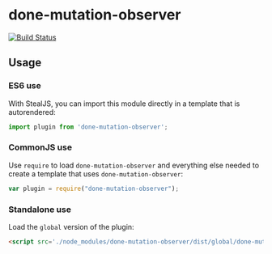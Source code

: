 # done-mutation-observer

[![Build Status](https://travis-ci.org//done-mutation-observer.svg?branch=master)](https://travis-ci.org//done-mutation-observer)



## Usage

### ES6 use

With StealJS, you can import this module directly in a template that is autorendered:

```js
import plugin from 'done-mutation-observer';
```

### CommonJS use

Use `require` to load `done-mutation-observer` and everything else
needed to create a template that uses `done-mutation-observer`:

```js
var plugin = require("done-mutation-observer");
```

### Standalone use

Load the `global` version of the plugin:

```html
<script src='./node_modules/done-mutation-observer/dist/global/done-mutation-observer.js'></script>
```

